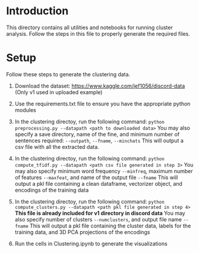 # Introduction

This directory contains all utilities and notebooks for running cluster analysis. Follow the steps in this file to properly generate the required files.

# Setup

Follow these steps to generate the clustering data.

1. Download the dataset: https://www.kaggle.com/jef1056/discord-data (Only v1 used in uploaded example)

2. Use the requirements.txt file to ensure you have the appropriate python modules

3. In the clustering directoy, run the following command: ``python preprocessing.py --datapath <path to downloaded data>``
   You may also specify a save directory, name of the fine, and minimum number of sentences required: ``--outpath``, ``--fname``, ``--minchats``
   This will output a csv file with all the extracted data.

4. In the clustering directoy, run the following command: ``python compute_tfidf.py --datapath <path csv file generated in step 3>``
   You may also specify minimum word frequency ``--minfreq``, maximum number of features ``--maxfeat``, and name of the output file ``--fname``
   This will output a pkl file containing a clean dataframe, vectorizer object, and encodings of the training data

5. In the clustering directoy, run the following command: ``python compute_clusters.py --datapath <path pkl file generated in step 4>``
   **This file is already included for v1 directory in discord data** 
   You may also specify number of clusters ``--numclusters``, and output file name ``--fname``
   This will output a pkl file containing the cluster data, labels for the training data, and 3D PCA projections of the encodings

6. Run the cells in Clustering.ipynb to generate the visualizations


